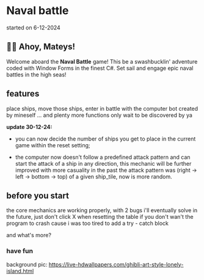 # Naval battle
started on 6-12-2024

## 🏴‍☠️ Ahoy, Mateys!
Welcome aboard the **Naval Battle** game! This be a swashbucklin' adventure coded with Window Forms in the finest C#. Set sail and engage epic naval battles in the high seas!

## features
place ships, move those ships, enter in battle with the computer bot created by mineself ...
and plenty more functions only wait to be discovered by ya

**update 30-12-24:**
- you can now decide the number of ships you get to place in the current game within the reset setting; 

- the computer now doesn't follow a predefined attack pattern and can start the attack of a ship in any direction, this mechanic will be further improved with more casuality
in the past the attack pattern was (right -> left -> bottom -> top) of a given ship_tile, now is more random.

## before you start
the core mechanics are working properly, with 2 bugs i'll eventually solve in the future, 
just don't click X when resetting the table if you don't wan't the program to crash cause i was too tired to add a try - catch block

and what's more? 
### have fun

background pic: https://live-hdwallpapers.com/ghibli-art-style-lonely-island.html

